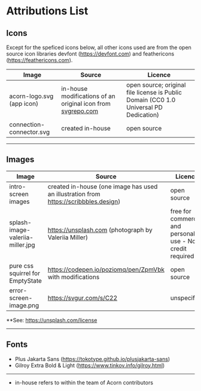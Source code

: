 # Attributions List

## Icons

Except for the speficed icons below, all other icons used are from the open source icon libraries devfont (https://devfont.com) and feathericons (https://feathericons.com). 


| Image                | Source                                         | Licence                                                          |
| -------------------- | ---------------------------------------------- | ---------------------------------------------------------------- |
| acorn-logo.svg (app icon)          | in-house modifications of an original icon from [svgrepo.com](https://www.svgrepo.com)                    | open source; original file license is Public Domain (CC0 1.0 Universal PD Dedication)      |                      
| connection-connector.svg     | created in-house                               | open source                                                      |

---


## Images


| Image           | Source                                         | Licence                                                          |
| --------------- | ---------------------------------------------- | ---------------------------------------------------------------- |
| intro-screen images     | created in-house (one image has used an illustration from https://scribbbles.design)                    | open source                                                     |
| splash-image-valeriia-miller.jpg           | https://unsplash.com (photograph by Valeriia Miller)                | free for commercial and personal use - No credit required**        |
| pure css squirrel for EmptyState    | https://codepen.io/poziomq/pen/ZpmVbk with modifications           | open source                |
| error-screen-image.png | https://svgur.com/s/C22 | unspecified |


**See: https://unsplash.com/license

---

## Fonts

- Plus Jakarta Sans (https://tokotype.github.io/plusjakarta-sans)
- Gilroy Extra Bold & Light (https://www.tinkov.info/gilroy.html)

---
* in-house refers to within the team of Acorn contributors


